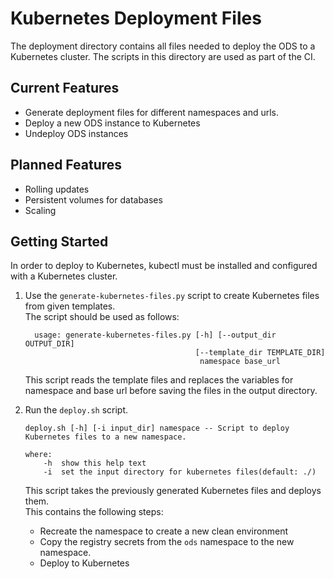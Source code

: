 # Kubernetes Deployment Files
The deployment directory contains all files needed to deploy the ODS to a Kubernetes cluster.
The scripts in this directory are used as part of the CI.

## Current Features
* Generate deployment files for different namespaces and urls.
* Deploy a new ODS instance to Kubernetes
* Undeploy ODS instances

## Planned Features
* Rolling updates
* Persistent volumes for databases
* Scaling

## Getting Started
In order to deploy to Kubernetes, kubectl must be installed and configured with a Kubernetes cluster.
1. Use the `generate-kubernetes-files.py` script to create Kubernetes files from given templates.  
The script should be used as follows:
    ```
      usage: generate-kubernetes-files.py [-h] [--output_dir OUTPUT_DIR]
                                          [--template_dir TEMPLATE_DIR]
                                           namespace base_url
    ```
    This script reads the template files and replaces the variables for namespace and base url before saving the files in the output directory.

3. Run the `deploy.sh` script.
    ```
    deploy.sh [-h] [-i input_dir] namespace -- Script to deploy Kubernetes files to a new namespace.

    where:
        -h  show this help text
        -i  set the input directory for kubernetes files(default: ./)
    ```
   This script takes the previously generated Kubernetes files and deploys them.  
   This contains the following steps:
    * Recreate the namespace to create a new clean environment
    * Copy the registry secrets from the `ods` namespace to the new namespace.
    * Deploy to Kubernetes
